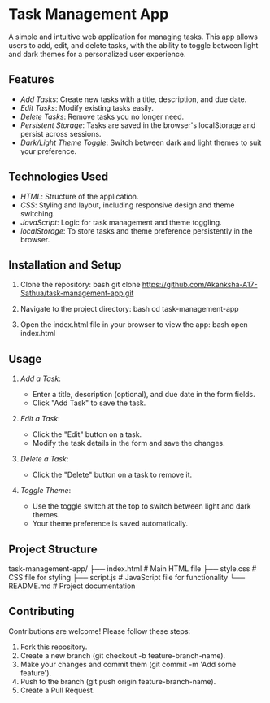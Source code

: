 # Task Management App

A simple and intuitive web application for managing tasks. This app allows users to add, edit, and delete tasks, with the ability to toggle between light and dark themes for a personalized user experience.

## Features

- *Add Tasks*: Create new tasks with a title, description, and due date.
- *Edit Tasks*: Modify existing tasks easily.
- *Delete Tasks*: Remove tasks you no longer need.
- *Persistent Storage*: Tasks are saved in the browser's localStorage and persist across sessions.
- *Dark/Light Theme Toggle*: Switch between dark and light themes to suit your preference.

## Technologies Used

- *HTML*: Structure of the application.
- *CSS*: Styling and layout, including responsive design and theme switching.
- *JavaScript*: Logic for task management and theme toggling.
- *localStorage*: To store tasks and theme preference persistently in the browser.


## Installation and Setup

1. Clone the repository:
   bash
   git clone https://github.com/Akanksha-A17-Sathua/task-management-app.git
   
2. Navigate to the project directory:
   bash
   cd task-management-app
   
3. Open the index.html file in your browser to view the app:
   bash
   open index.html
   

## Usage

1. *Add a Task*:
   - Enter a title, description (optional), and due date in the form fields.
   - Click "Add Task" to save the task.

2. *Edit a Task*:
   - Click the "Edit" button on a task.
   - Modify the task details in the form and save the changes.

3. *Delete a Task*:
   - Click the "Delete" button on a task to remove it.

4. *Toggle Theme*:
   - Use the toggle switch at the top to switch between light and dark themes.
   - Your theme preference is saved automatically.

## Project Structure


task-management-app/
├── index.html         # Main HTML file
├── style.css          # CSS file for styling
├── script.js          # JavaScript file for functionality
└── README.md          # Project documentation


## Contributing

Contributions are welcome! Please follow these steps:

1. Fork this repository.
2. Create a new branch (git checkout -b feature-branch-name).
3. Make your changes and commit them (git commit -m 'Add some feature').
4. Push to the branch (git push origin feature-branch-name).
5. Create a Pull Request.
